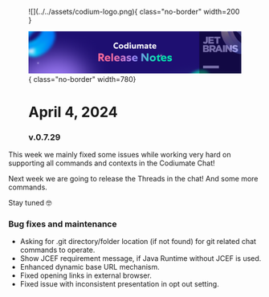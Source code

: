 <figure markdown="1">
![](../../assets/codium-logo.png){ class="no-border" width=200 }

![](../../assets/JetBrains%20release%20notes.png){ class="no-border" width=780}
# April 4, 2024
### v.0.7.29
</figure>

This week we mainly fixed some issues while working very hard on supporting all commands and contexts in the Codiumate Chat!

Next week we are going to release the Threads in the chat! And some more commands.

Stay tuned 🤓

### Bug fixes and maintenance

- Asking for .git directory/folder location (if not found) for git related chat commands to operate.
- Show JCEF requirement message, if Java Runtime without JCEF is used.
- Enhanced dynamic base URL mechanism.
- Fixed opening links in external browser.
- Fixed issue with inconsistent presentation in opt out setting.